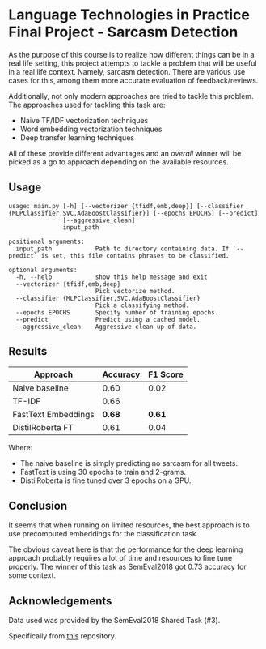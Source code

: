 # Language Technologies in Practice Final Project - Sarcasm Detection
  
As the purpose of this course is to realize how different things can be in a real life setting, this project attempts to tackle a problem that will be useful in a real life context.
Namely, sarcasm detection. There are various use cases for this, among them more accurate evaluation of feedback/reviews.

Additionally, not only modern approaches are tried to tackle this problem.
The approaches used for tackling this task are:
  
* Naive TF/IDF vectorization techniques
* Word embedding vectorization techniques
* Deep transfer learning techniques
 
All of these provide different advantages and an *overall* winner will be picked as a go to approach depending on the available resources.

## Usage

```
usage: main.py [-h] [--vectorizer {tfidf,emb,deep}] [--classifier {MLPClassifier,SVC,AdaBoostClassifier}] [--epochs EPOCHS] [--predict]
               [--aggressive_clean]
               input_path

positional arguments:
  input_path            Path to directory containing data. If `--predict` is set, this file contains phrases to be classified.

optional arguments:
  -h, --help            show this help message and exit
  --vectorizer {tfidf,emb,deep}
                        Pick vectorize method.
  --classifier {MLPClassifier,SVC,AdaBoostClassifier}
                        Pick a classifying method.
  --epochs EPOCHS       Specify number of training epochs.
  --predict             Predict using a cached model.
  --aggressive_clean    Aggressive clean up of data.
```

## Results

| Approach | Accuracy | F1 Score|
|----------|----------|---------|
| Naive baseline | 0.60 | 0.02|
| TF-IDF | 0.66 | | 0.58|
| FastText Embeddings | **0.68** | **0.61** |
| DistilRoberta FT | 0.61 | 0.04 |

Where:

* The naive baseline is simply predicting no sarcasm for all tweets.
* FastText is using 30 epochs to train and 2-grams.
* DistilRoberta is fine tuned over 3 epochs on a GPU.


## Conclusion

It seems that when running on limited resources, the best approach is to use precomputed embeddings for the classification task.

The obvious caveat here is that the performance for the deep learning approach probably requires a lot of time and resources to fine tune properly.
The winner of this task as SemEval2018 got 0.73 accuracy for some context.

## Acknowledgements

Data used was provided by the SemEval2018 Shared Task (#3).

Specifically from [this](https://github.com/cbaziotis/ntua-slp-semeval2018) repository.
